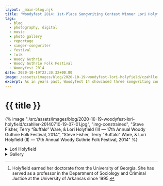 ```yaml
---
layout: _main-blog.njk
title: "Woodyfest 2014: 1st-Place Songwriting Contest Winner Lori Holyfield"
tags: 
  - blog
  - photography, digital
  - music
  - photo gallery
  - reportage
  - singer-songwriter
  - festival
  - folk
  - Woody Guthrie
  - Woody Guthrie Folk Festival
  - Woodyfest 2014
date: 2020-10-19T22:30:32+00:00
image: /assets/images/blog/2020-10-19-woodyfest-lori-holyfield/czahller-20140710-19-07-01.jpg
excerpt: As in years past, Woodyfest 14 showcased three songwriting contest winners. Thursday evening at the Pastures of Plenty Stage kicked off with Dr. Lori Holyfield performing “Ode to Guy Clark.”
---
```

<!-- markdownlint-disable MD025 -->
# {{ title }}

<!-- markdownlint-enable MD025 --><mpb-dialog-img>

{% image "./src/assets/images/blog/2020-10-19-woodyfest-lori-holyfield/czahller-20140710-19-07-01.jpg", "img-constrained", "Steve Fisher, Terry “Buffalo” Ware, & Lori Holyfield (II) — 17th Annual Woody Guthrie Folk Festival, 2014", "Steve Fisher, Terry “Buffalo” Ware, & Lori Holyfield (II) — 17th Annual Woody Guthrie Folk Festival, 2014" %}</mpb-dialog-img>

<div class="widget__wrapper">
  <details name="tabs">
    <summary>Lori Holyfield</summary>
    <div>

## Lori Holyfield at the Pastures of Plenty

<div class="drop-cap">

As in years past, Woodyfest 14 showcased three songwriting contest winners. <time datetime="2014-07-10T18:15:00-5:00">Thursday evening</time> at the Pastures of Plenty Stage kicked off with <span class="h-card p-name"><abbr>Dr.</abbr> Lori Holyfield</span> performing <cite class="short-work">Ode to Guy Clark,</cite> which took 1<sup>st</sup> place, and <cite class="short-work">Best Friend,</cite> which garnered honorable mention.
</div>

Holyfield was accompanied by <span class="h-card p-name">Steve Fisher</span> (mandolin), <span class="h-card p-name">John Williams</span>, (harmonica), and the festival house band, the <span class="h-card p-organization">Oklahoma Geniuses</span>. The band comprised <span class="h-card p-name">Terry <span class="p-nickname">&ldquo;Buffalo&rdquo;</span> Ware</span> (guitar), <span class="h-card p-name">Don Morris</span> (bass), <span class="h-card p-name"><abbr>T. Z.</abbr> Wright</span> (accordion), and <span class="h-card p-name">Michael McCarty</span> (drums).

Holyfield is the author of <cite><a href="//amzn.to/3lZlGLh" target="_blank" rel="external noreferrer">Moving Up and Out: Poverty, Education &amp; the Single Parent Family</a></cite> and the founder of the Arkansas Single Parent Scholarship Fund (<abbr>ASPSF</abbr>). As a high school dropout and single parent who went on to earn her <abbr>Ph. D.</abbr> in Sociology,[^1] Holyfield wrote the book to share the stories of <abbr>ASPSF</abbr> scholarship recipients working their way from poverty while guiding communities setting up similar scholarship funds.

[^1]: Holyfield earned her doctorate from the <span class="h-card p-organization">University of Georgia</span>. She has served as a professor in the <span class="h-card p-organization">Department of Sociology and Criminal Justice</span> at the <span class="h-card p-organization">University of Arkansas</span> since <time datetime="1995">1995</time>.
  </div></details>
  <details name="tabs">
    <summary>Gallery</summary><div>

## Gallery

<mpb-dialog-gallery hint rel cols="8">
  
  ![Steve Fisher — 17th Annual Woody Guthrie Folk Festival, 2014](/assets/images/blog/2020-10-19-woodyfest-lori-holyfield/czahller-20140710-18-13-57.jpg)
  ![Lori Holyfield soundcheck — 17th Annual Woody Guthrie Folk Festival, 2014](/assets/images/blog/2020-10-19-woodyfest-lori-holyfield/czahller-20140710-18-15-10.jpg)
  ![Lori Holyfield & Steve Fisher — 17th Annual Woody Guthrie Folk Festival, 2014](/assets/images/blog/2020-10-19-woodyfest-lori-holyfield/czahller-20140710-18-15-32.jpg)
  ![1st place songwriting contest winner Dr. Lori Holyfield & emcee Bill McCloud — 17th Annual Woody Guthrie Folk Festival, 2014](/assets/images/blog/2020-10-19-woodyfest-lori-holyfield/czahller-20140710-18-18-59.jpg)
  ![Steve Fisher, T. Z. Wright, Lori Holyfield, & John Williams — 17th Annual Woody Guthrie Folk Festival, 2014](/assets/images/blog/2020-10-19-woodyfest-lori-holyfield/czahller-20140710-18-57-41.jpg)
  ![Terry “Buffalo” Ware, Steve Fisher, Michael McCarty, Lori Holyfield, Don Morris, John Williams, & T. Z. Wright — 17th Annual Woody Guthrie Folk Festival, 2014](/assets/images/blog/2020-10-19-woodyfest-lori-holyfield/czahller-20140710-19-03-03.jpg)
  ![Steve Fisher, Lori Holyfield, John Williams, Don Morris, & T. Z. Wright — 17th Annual Woody Guthrie Folk Festival, 2014](/assets/images/blog/2020-10-19-woodyfest-lori-holyfield/czahller-20140710-19-03-22.jpg)
  ![T. Z. Wright — 17th Annual Woody Guthrie Folk Festival, 2014](/assets/images/blog/2020-10-19-woodyfest-lori-holyfield/czahller-20140710-19-04-03.jpg)
  ![Terry “Buffalo” Ware — 17th Annual Woody Guthrie Folk Festival, 2014](/assets/images/blog/2020-10-19-woodyfest-lori-holyfield/czahller-20140710-19-04-20.jpg)
  ![Michael McCarty — 17th Annual Woody Guthrie Folk Festival, 2014](/assets/images/blog/2020-10-19-woodyfest-lori-holyfield/czahller-20140710-19-04-37.jpg)
  ![Steve Fisher, Terry “Buffalo” Ware, & Lori Holyfield — 17th Annual Woody Guthrie Folk Festival, 2014](/assets/images/blog/2020-10-19-woodyfest-lori-holyfield/czahller-20140710-19-06-55.jpg)
  ![Steve Fisher, Terry “Buffalo” Ware, & Lori Holyfield (II) — 17th Annual Woody Guthrie Folk Festival, 2014](/assets/images/blog/2020-10-19-woodyfest-lori-holyfield/czahller-20140710-19-07-01.jpg)
  ![1st-place songwriting contest winner Lori Holyfield — 17th Annual Woody Guthrie Folk Festival, 2014](/assets/images/blog/2020-10-19-woodyfest-lori-holyfield/czahller-20140710-19-07-19.jpg)
  ![Lori Holyfield & Oklahoma Geniuses upstage view — 17th Annual Woody Guthrie Folk Festival, 2014](/assets/images/blog/2020-10-19-woodyfest-lori-holyfield/czahller-20140710-19-09-19.jpg)
  ![Lori Holyfield & Oklahoma Geniuses — 17th Annual Woody Guthrie Folk Festival, 2014](/assets/images/blog/2020-10-19-woodyfest-lori-holyfield/czahller-20140710-19-12-27.jpg)
</mpb-dialog-gallery></div></details></div>
